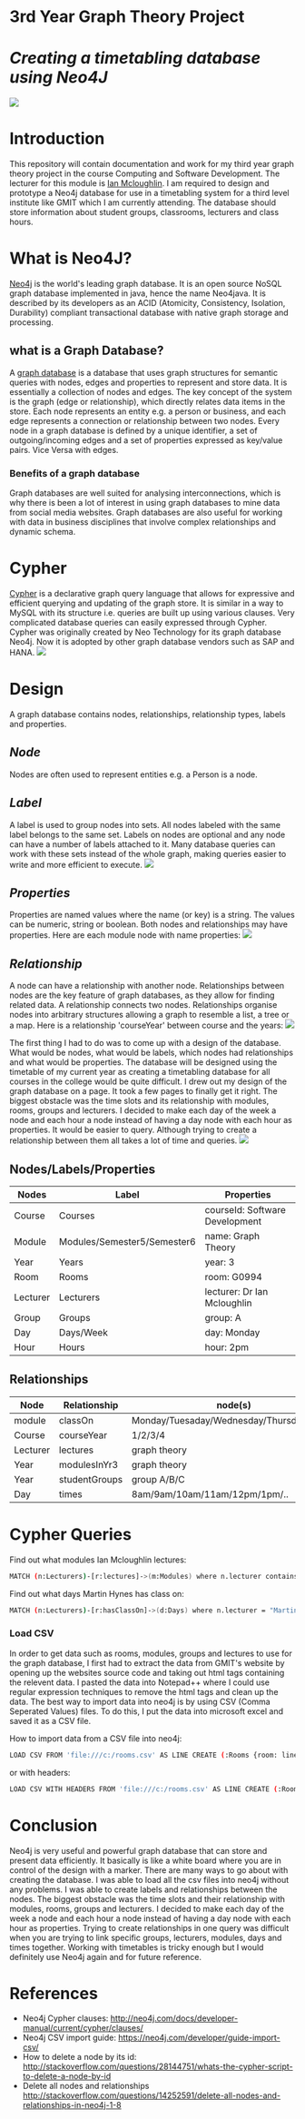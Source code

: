 # 3rd Year Graph Theory Project
# *Creating a timetabling database using Neo4J*
![](https://neo4j.com/wp-content/themes/neo4jweb/assets/images/neo4j-logo-2015.png)

# Introduction
This repository will contain documentation and work for my third year graph theory project in the course Computing and Software Development. The lecturer for this module is [Ian Mcloughlin](https://github.com/ianmcloughlin). I am required to design and prototype a Neo4j database for use in a timetabling system for a third level institute like GMIT which I am currently attending. The database should store information about student groups, classrooms, lecturers and class hours. 

# What is Neo4J?
[Neo4j](https://neo4j.com/download/) is the world's leading graph database. It is an open source NoSQL graph database implemented in java, hence the name Neo4java. It is described by its developers as an ACID (Atomicity, Consistency, Isolation, Durability) compliant transactional database with native graph storage and processing.

## what is a Graph Database?
A [graph database](https://neo4j.com/developer/graph-database/) is a database that uses graph structures for semantic queries with nodes, edges and properties to represent and store data. It is essentially a collection of nodes and edges. The key concept of the system is the graph (edge or relationship), which directly relates data items in the store. Each node represents an entity e.g. a person or business, and each edge represents a connection or relationship between two nodes. Every node in a graph database is defined by a unique identifier, a set of outgoing/incoming edges and a set of properties expressed as key/value pairs. Vice Versa with edges. 
### Benefits of a graph database
Graph databases are well suited for analysing interconnections, which is why there is been a lot of interest in using graph databases to mine data from social media websites. Graph databases are also useful for working with data in business disciplines that involve complex relationships and dynamic schema.

# Cypher
[Cypher](https://neo4j.com/developer/cypher-query-language/) is a declarative graph query language that allows for expressive and efficient querying and updating of the graph store. It is similar in a way to MySQL with its structure i.e. queries are built up using various clauses. Very complicated database queries can easily expressed through Cypher. Cypher was originally created by Neo Technology for its graph database Neo4j. Now it is adopted by other graph database vendors such as SAP and HANA.
![](https://s3.amazonaws.com/dev.assets.neo4j.com/wp-content/uploads/cypher_pattern_simple.png)

# Design
A graph database contains nodes, relationships, relationship types, labels and properties.
## *Node*
Nodes are often used to represent entities e.g. a Person is a node. 
## *Label*
A label is used to group nodes into sets. All nodes labeled with the same label belongs to the same set. Labels on nodes are optional and any node can have a number of labels attached to it. Many database queries can work with these sets instead of the whole graph, making queries easier to write and more efficient to execute.
![](https://cloud.githubusercontent.com/assets/22341150/25281769/417cb4fa-26a6-11e7-9df1-906a5f759d75.PNG) 
## *Properties*
Properties are named values where the name (or key) is a string. The values can be numeric, string or boolean. Both nodes and relationships may have properties.
Here are each module node with name properties:
![](https://cloud.githubusercontent.com/assets/22341150/25282596/e04b88ac-26a8-11e7-95cd-7157b80a2967.PNG)




## *Relationship*
A node can have a relationship with another node. Relationships between nodes are the key feature of graph databases, as they allow for finding related data. A relationship connects two nodes. Relationships organise nodes into arbitrary structures allowing a graph to resemble a list, a tree or a map. 
Here is a relationship 'courseYear' between course and the years:
![](https://cloud.githubusercontent.com/assets/22341150/25282510/9711f0ea-26a8-11e7-84e0-12de81b6a06d.PNG)

The first thing I had to do was to come up with a design of the database. What would be nodes, what would be labels, which nodes had relationships and what would be properties. The database will be designed using the timetable of my current year as creating a timetabling database for all courses in the college would be quite difficult. I drew out my design of the graph database on a page. It took a few pages to finally get it right. The biggest obstacle was the time slots and its relationship with modules, rooms, groups and lecturers. I decided to make each day of the week a node and each hour a node instead of having a day node with each hour as properties. It would be easier to query. Although trying to create a relationship between them all takes a lot of time and queries.
![](https://cloud.githubusercontent.com/assets/22341150/25284961/87b847f4-26b0-11e7-9f40-e699d7d9181e.jpg)

## Nodes/Labels/Properties
| Nodes | Label | Properties |
| ------ | ------ | ------ |
| Course | Courses | courseId: Software Development |
| Module | Modules/Semester5/Semester6 | name: Graph Theory |
|  Year | Years | year: 3 |
|  Room | Rooms | room: G0994 |
| Lecturer | Lecturers | lecturer: Dr Ian Mcloughlin |
| Group | Groups | group: A |
| Day | Days/Week | day: Monday |
| Hour | Hours | hour: 2pm |

## Relationships
| Node | Relationship | node(s) |
| ------ | ------ | ------ |
| module | classOn | Monday/Tuesaday/Wednesday/Thursday/Friday |
| Course | courseYear | 1/2/3/4 |
|  Lecturer | lectures | graph theory |
| Year | modulesInYr3 | graph theory |
| Year | studentGroups | group A/B/C |
| Day | times | 8am/9am/10am/11am/12pm/1pm/.. |

# Cypher Queries
Find out what modules Ian Mcloughlin lectures:
```sh
MATCH (n:Lecturers)-[r:lectures]->(m:Modules) where n.lecturer contains "Ian Mcl" return n,m
```
Find out what days Martin Hynes has class on:
```sh
MATCH (n:Lecturers)-[r:hasClassOn]->(d:Days) where n.lecturer = "Martin Hynes" return n,d
```

### Load CSV
In order to get data such as rooms, modules, groups and lectures to use for the graph database, I first had to extract the data from GMIT's website by opening up the websites source code and taking out html tags containing the relevent data. I pasted the data into Notepad++ where I could use regular expression techniques to remove the html tags and clean up the data. The best way to import data into neo4j is by using CSV (Comma Seperated Values) files. To do this, I put the data into microsoft excel and saved it as a CSV file. 

How to import data from a CSV file into neo4j:
```sh
LOAD CSV FROM 'file:///c:/rooms.csv' AS LINE CREATE (:Rooms {room: line.room})
```
or with headers:
```sh
LOAD CSV WITH HEADERS FROM 'file:///c:/rooms.csv' AS LINE CREATE (:Rooms {room: line.room})
```

# Conclusion
Neo4j is very useful and powerful graph database that can store and present data efficiently. It basically is like a white board where you are in control of the design with a marker. There are many ways to go about with creating the database. I was able to load all the csv files into neo4j without any problems. I was able to create labels and relationships between the nodes. The biggest obstacle was the time slots and their relationship with modules, rooms, groups and lecturers. I decided to make each day of the week a node and each hour a node instead of having a day node with each hour as properties. Trying to create relationships in one query was difficult when you are trying to link specific groups, lecturers, modules, days and times together. Working with timetables is tricky enough but I would definitely use Neo4j again and for future reference. 

# References
- Neo4j Cypher clauses: http://neo4j.com/docs/developer-manual/current/cypher/clauses/
- Neo4j CSV import guide: https://neo4j.com/developer/guide-import-csv/
- How to delete a node by its id: http://stackoverflow.com/questions/28144751/whats-the-cypher-script-to-delete-a-node-by-id
- Delete all nodes and relationships http://stackoverflow.com/questions/14252591/delete-all-nodes-and-relationships-in-neo4j-1-8


